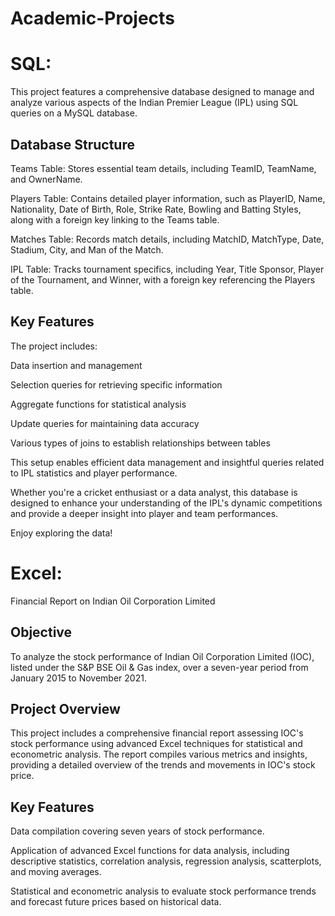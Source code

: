 # Academic-Projects
# SQL:
This project features a comprehensive database designed to manage and analyze various aspects of the Indian Premier League (IPL) using SQL queries on a MySQL database.

## Database Structure

Teams Table: Stores essential team details, including TeamID, TeamName, and OwnerName.

Players Table: Contains detailed player information, such as PlayerID, Name, Nationality, Date of Birth, Role, Strike Rate, Bowling and Batting Styles, along with a foreign key linking to the Teams table.

Matches Table: Records match details, including MatchID, MatchType, Date, Stadium, City, and Man of the Match.

IPL Table: Tracks tournament specifics, including Year, Title Sponsor, Player of the Tournament, and Winner, with a foreign key referencing the Players table.

## Key Features

The project includes:

Data insertion and management

Selection queries for retrieving specific information

Aggregate functions for statistical analysis

Update queries for maintaining data accuracy

Various types of joins to establish relationships between tables

This setup enables efficient data management and insightful queries related to IPL statistics and player performance.

Whether you're a cricket enthusiast or a data analyst, this database is designed to enhance your understanding of the IPL's dynamic competitions and provide a deeper insight into player and team performances.

Enjoy exploring the data!



# Excel:
Financial Report on Indian Oil Corporation Limited

## Objective

To analyze the stock performance of Indian Oil Corporation Limited (IOC), listed under the S&P BSE Oil & Gas index, over a seven-year period from January 2015 to November 2021.

## Project Overview

This project includes a comprehensive financial report assessing IOC's stock performance using advanced Excel techniques for statistical and econometric analysis. The report compiles various metrics and insights, providing a detailed overview of the trends and movements in IOC's stock price.

## Key Features

Data compilation covering seven years of stock performance.

Application of advanced Excel functions for data analysis, including descriptive statistics, correlation analysis, regression analysis, scatterplots, and moving averages.

Statistical and econometric analysis to evaluate stock performance trends and forecast future prices based on historical data.
